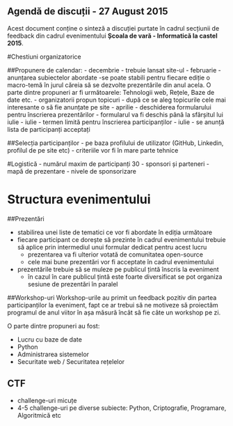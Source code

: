 Agendă de discuții - 27 August 2015
-------------------------------------------

Acest document conține o sinteză a discuției purtate în cadrul secțiunii de feedback din cadrul evenimentului **Școala de vară - Informatică la castel 2015**.

#Chestiuni organizatorice

##Propunere de calendar:
    - decembrie - trebuie lansat site-ul
    - februarie - anunțarea subiectelor abordate
        -se poate stabili pentru fiecare ediție o macro-temă în jurul căreia să se dezvolte prezentările din anul acela. O parte dintre propuneri ar fi următoarele: Tehnologii web, Rețele, Baze de date etc.
        - organizatorii propun topicuri
        - după ce se aleg topicurile cele mai interesante o să fie anunțate pe site
    - aprilie   - deschiderea formularului pentru înscrierea prezentărilor
        - formularul va fi deschis până la sfârșitul lui iulie
    - iulie     - termen limită pentru înscrierea participanților
    - iulie     - se anunță lista de participanți acceptați

##Selecția participanților
    - pe baza profilului de utilizator (GitHub, Linkedin, profilul de pe site etc)
    - criteriile vor fi în mare parte tehnice

#Logistică
    - numărul maxim de participanți 30
    - sponsori și parteneri
        - mapă de prezentare
        - nivele de sponsorizare

# Structura evenimentului

##Prezentări

- stabilirea unei liste de tematici ce vor fi abordate în ediția următoare
- fiecare participant ce dorește să prezinte în cadrul evenimentului trebuie să aplice prin intermediul unui formular dedicat pentru acest lucru
    - prezentarea va fi ulterior votată de comunitatea open-source
    - cele mai bune prezentări vor fi acceptate în cadrul evenimentului
- prezentările trebuie să se muleze pe publicul țintă înscris la eveniment
    - în cazul în care publicul țintă este foarte diversificat se pot organiza sesiune de prezentări în paralel


##Workshop-uri
Workshop-urile au primit un feedback pozitiv din partea participanților la eveniment, fapt ce ar trebui să ne motiveze să proiectăm programul de anul viitor în așa măsură încât să fie câte un workshop pe zi.

O parte dintre propuneri au fost:

- Lucru cu baze de date
- Python
- Administrarea sistemelor
- Securitate web / Securitatea rețelelor

## CTF

- challenge-uri micuțe
- 4-5 challenge-uri pe diverse subiecte: Python, Criptografie, Programare, Algoritmică etc
